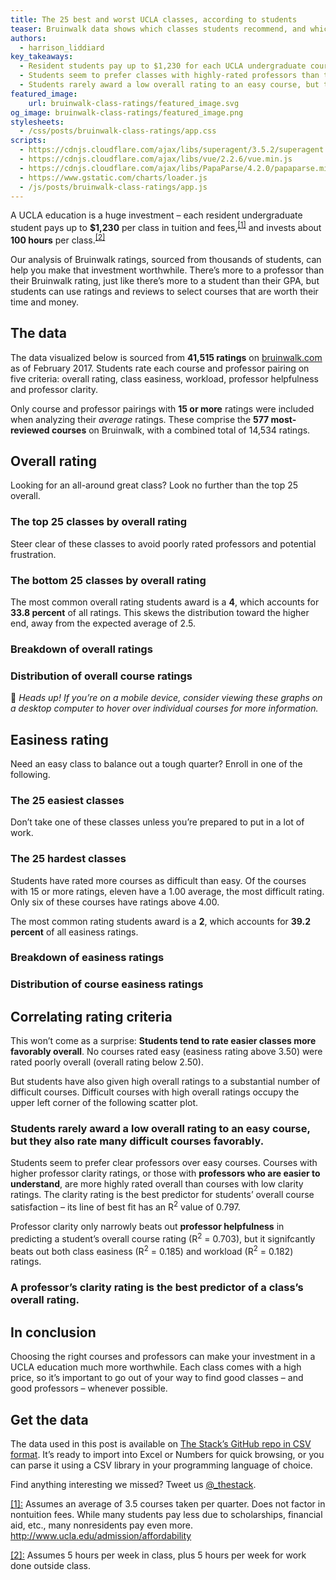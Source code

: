 ```yaml
---
title: The 25 best and worst UCLA classes, according to students
teaser: Bruinwalk data shows which classes students recommend, and which they warn against
authors:
  - harrison_liddiard
key_takeaways:
  - Resident students pay up to $1,230 for each UCLA undergraduate course.
  - Students seem to prefer classes with highly-rated professors than those rated as easy, according to data from Bruinwalk.com.
  - Students rarely award a low overall rating to an easy course, but they also rate many difficult courses favorably.
featured_image:
    url: bruinwalk-class-ratings/featured_image.svg
og_image: bruinwalk-class-ratings/featured_image.png
stylesheets:
  - /css/posts/bruinwalk-class-ratings/app.css
scripts:
  - https://cdnjs.cloudflare.com/ajax/libs/superagent/3.5.2/superagent.min.js
  - https://cdnjs.cloudflare.com/ajax/libs/vue/2.2.6/vue.min.js
  - https://cdnjs.cloudflare.com/ajax/libs/PapaParse/4.2.0/papaparse.min.js
  - https://www.gstatic.com/charts/loader.js
  - /js/posts/bruinwalk-class-ratings/app.js
---
```


A UCLA education is a huge investment – each resident undergraduate student pays up to **$1,230** per class in tuition and fees,<sup><a href="#cite-1">[1]</a></sup> and invests about **100 hours** per class.<sup><a href="#cite-2">[2]</a></sup> 

Our analysis of Bruinwalk ratings, sourced from thousands of students, can help you make that investment worthwhile. There’s more to a professor than their Bruinwalk rating, just like there’s more to a student than their GPA, but students can use ratings and reviews to select courses that are worth their time and money.

## The data

The data visualized below is sourced from **41,515 ratings** on [bruinwalk.com]((http://bruinwalk.com)) as of February 2017. Students rate each course and professor pairing on five criteria: overall rating, class easiness, workload, professor helpfulness and professor clarity.

Only course and professor pairings with **15 or more** ratings were included when analyzing their *average* ratings. These comprise the **577 most-reviewed courses** on Bruinwalk, with a combined total of 14,534 ratings.

<div id="app">

  <h2>Overall rating</h2>

  <p>Looking for an all-around great class? Look no further than the top 25 overall.</p>
  <h3 id="visualization">The top 25 classes by overall rating</h3>
  <ratings-list :ratings="bestOverall" rating-type="overall_rating" 
                id="best-overall"></ratings-list>

  <p>Steer clear of these classes to avoid poorly rated professors and potential frustration.</p>
  <h3>The bottom 25 classes by overall rating</h3>
  <ratings-list :ratings="worstOverall" rating-type="overall_rating" 
                id="worst-overall"></ratings-list>

  <p>The most common overall rating students award is a <strong>4</strong>, which accounts for <strong>33.8 percent</strong> of all ratings. This skews the distribution toward the higher end, away from the expected average of 2.5. </p>

  <h3>Breakdown of overall ratings</h3>
  <figure class="ratings-chart" id="overall-ratings-count"></figure>

  <h3>Distribution of overall course ratings</h3>
  <figure class="ratings-chart" id="overall"></figure>
  <p>📱 <em>Heads up! If you’re on a mobile device, consider viewing these graphs on a desktop computer to hover over individual courses for more information.</em></p>

  <h2>Easiness rating</h2>

  <p>Need an easy class to balance out a tough quarter? Enroll in one of the following.</p>

  <h3>The 25 easiest classes</h3>
  <ratings-list :ratings="easiest" rating-type="easiness_rating"
                id="easiest"></ratings-list>

  <p>Don’t take one of these classes unless you’re prepared to put in a lot of work.</p>
  <h3>The 25 hardest classes</h3>
  <ratings-list :ratings="hardest" rating-type="easiness_rating" 
                id="hardest"></ratings-list>

  <p>Students have rated more courses as difficult than easy. Of the courses with 15 or more ratings, eleven have a 1.00 average, the most difficult rating. Only six of these courses have ratings above 4.00.</p>
  
  <p>The most common rating students award is a <strong>2</strong>, which accounts for <strong>39.2 percent</strong> of all easiness ratings.</p>
  
  <h3>Breakdown of easiness ratings</h3>
  <figure class="ratings-chart" id="easiness-ratings-count"></figure>

  <h3>Distribution of course easiness ratings</h3>
  <figure class="ratings-chart" id="easiness"></figure>

  <h2>Correlating rating criteria</h2>

  <p>This won’t come as a surprise: <strong>Students tend to rate easier classes more favorably overall</strong>. No courses rated easy (easiness rating above 3.50) were rated poorly overall (overall rating below 2.50).</p>
  
  <p>But students have also given high overall ratings to a substantial number of difficult courses. Difficult courses with high overall ratings occupy the upper left corner of the following scatter plot.</p>

  <h3>Students rarely award a low overall rating to an easy course, but they also rate many difficult courses favorably.</h3>
  <figure class="ratings-chart fullwidth" id="easiness-vs-overall"></figure>

  <p>Students seem to prefer clear professors over easy courses. Courses with higher professor clarity ratings, or those with <strong>professors who are easier to understand</strong>, are more highly rated overall than courses with low clarity ratings. The clarity rating is the best predictor for students’ overall course satisfaction – its line of best fit has an R<sup>2</sup> value of 0.797.</p>
  
  <p>Professor clarity only narrowly beats out <strong>professor helpfulness</strong> in predicting a student’s overall course rating (R<sup>2</sup> = 0.703), but it signifcantly beats out both class easiness (R<sup>2</sup> = 0.185) and workload (R<sup>2</sup> = 0.182) ratings.</p>

  <h3>A professor’s clarity rating is the best predictor of a class’s overall rating.</h3>
  <figure class="ratings-chart fullwidth" id="clarity-vs-overall"></figure>

</div>

## In conclusion

Choosing the right courses and professors can make your investment in a UCLA education much more worthwhile. Each class comes with a high price, so it’s important to go out of your way to find good classes – and good professors – whenever possible.

## Get the data

The data used in this post is available on [The Stack’s GitHub repo in CSV format](#todo). It’s ready to import into Excel or Numbers for quick browsing, or you can parse it using a CSV library in your programming language of choice. 

Find anything interesting we missed? Tweet us [@_thestack](https://twitter.com/_thestack).

<div class="footnotes">
  <p>
    <a id="cite-1" href="#cite-1">[1]:</a> Assumes an average of 3.5 courses taken per quarter. Does not factor in nontuition fees. While many students pay less due to scholarships, financial aid, etc., many nonresidents pay even more. <a href="http://www.ucla.edu/admission/affordability">http://www.ucla.edu/admission/affordability</a>
  </p>
  <p>
    <a id="cite-2" href="#cite-2">[2]:</a> Assumes 5 hours per week in class, plus 5 hours per week for work done outside class.
  </p>
</div>